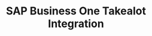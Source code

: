 ---
title: "SAP Business One Takealot Integration"
seoTitle: "SAP Business One Takealot Integration"
seoDescription: "Integrate SAP Business One and Takealot, and you'll be able to streamline your workflow, simplify the ordering process and save time - and money. Find out more about how a SAP Business One Takealot Integration can help your business."
lead: "Update product offers on the Takealot marketplace directly from your SAP Business One system. Stock2Shop’s simple integration will protect you against overselling on Takealot by ensuring your inventory information is always up to date. Here’s what you’ll be able to do."
type: "source-channel-test"
source: "test"
channel: "takealot"
image: "/images/sap-shopify.png"
imageAlt: takealot logo
tags: []
aliases:
    - /integrations/takealot-marketplace-sap-integration/
---